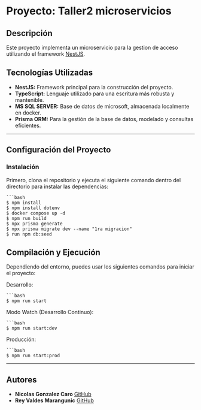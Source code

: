# Proyecto: Taller2 microservicios

## Descripción
Este proyecto implementa un microservicio para la gestion de acceso utilizando el framework [NestJS](https://github.com/nestjs/nest). 



## Tecnologías Utilizadas
- **NestJS:** Framework principal para la construcción del proyecto.
- **TypeScript:** Lenguaje utilizado para una escritura más robusta y mantenible.
- **MS SQL SERVER:** Base de datos de microsoft, almacenada localmente en docker.
- **Prisma ORM:** Para la gestión de la base de datos, modelado y consultas eficientes.

---

## Configuración del Proyecto

### Instalación
Primero, clona el repositorio y ejecuta el siguiente comando dentro del directorio para instalar las dependencias:

    ```bash
    $ npm install
    $ npm install dotenv
    $ docker compose up -d
    $ npm run build
    $ npx prisma generate
    $ npx prisma migrate dev --name "1ra migracion"
    $ run npm db:seed

## Compilación y Ejecución

Dependiendo del entorno, puedes usar los siguientes comandos para iniciar el proyecto:

Desarrollo: 

    ```bash 
    $ npm run start

Modo Watch (Desarrollo Continuo):

    ```bash 
    $ npm run start:dev

Producción:

    ```bash 
    $ npm run start:prod
---
## Autores

- **Nicolas Gonzalez Caro** [GitHub](https://github.com/teitonOrange)
- **Rey Valdes Marangunic** [GitHub](https://github.com/rexwar)

